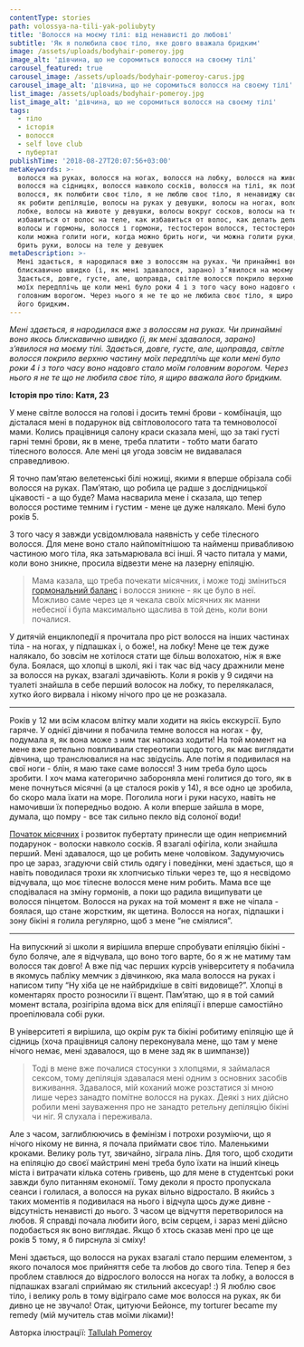 ```yaml
---
contentType: stories
path: volossya-na-tili-yak-poliubyty
title: 'Волосся на моєму тілі: від ненависті до любові'
subtitle: 'Як я полюбила своє тіло, яке довго вважала бридким'
image: /assets/uploads/bodyhair-pomeroy.jpg
image_alt: 'дівчина, що не соромиться волосся на своєму тілі'
carousel_featured: true
carousel_image: /assets/uploads/bodyhair-pomeroy-carus.jpg
carousel_image_alt: 'дівчина, що не соромиться волосся на своєму тілі'
list_image: /assets/uploads/bodyhair-pomeroy.jpg
list_image_alt: 'дівчина, що не соромиться волосся на своєму тілі'
tags:
  - тіло
  - історія
  - волосся
  - self love club
  - пубертат
publishTime: '2018-08-27T20:07:56+03:00'
metaKeywords: >-
  волосся на руках, волосся на ногах, волосся на лобку, волосся на животі,
  волосся на сідницях, волосся навколо сосків, волосся на тілі, як позбутися
  волосся, як полюбити своє тіло, я не люблю своє тіло, я ненавиджу своє тіло,
  як робити депіляцію, волосы на руках у девушки, волосы на ногах, волосы на
  лобке, волосы на животе у девушки, волосы вокруг сосков, волосы на теле, как
  избавиться от волос на теле, как избавиться от волос, как делать депиляцию,
  волосы и гормоны, волосся і гормони, тестостерон волосся, тестостерон волосы,
  коли можна голити ноги, когда можно брить ноги, чи можна голити руки, можно
  брить руки, волосы на теле у девушек
metaDescription: >-
  Мені здається, я народилася вже з волоссям на руках. Чи принаймні воно якось
  блискавично швидко (і, як мені здавалося, зарано) з’явилося на моєму тілі.
  Здається, довге, густе, але, щоправда, світле волосся покрило верхню частину
  моїх передплічь ще коли мені було роки 4 і з того часу воно надовго стало моїм
  головним ворогом. Через нього я не те що не любила своє тіло, я щиро вважала
  його бридким.
---
```

_Мені здається, я народилася вже з волоссям на руках. Чи принаймні воно якось блискавично швидко (і, як мені здавалося, зарано) з’явилося на моєму тілі. Здається, довге, густе, але, щоправда, світле волосся покрило верхню частину моїх передплічь ще коли мені було роки 4 і з того часу воно надовго стало моїм головним ворогом. Через нього я не те що не любила своє тіло, я щиро вважала його бридким._

**Історія про тіло: Катя, 23**

У мене світле волосся на голові і досить темні брови - комбінація, що дісталася мені в подарунок від світловолосого тата та темноволосої мами. Колись працівниця салону краси сказала мені, що за такі густі гарні темні брови, як в мене, треба платити - тобто мати багато тілесного волосся. Але мені ця угода зовсім не видавалася справедливою.

Я точно пам’ятаю велетенські білі ножиці, якими я вперше обрізала собі волосся на руках. Пам’ятаю, що робила це радше з дослідницької цікавості - а що буде? Мама насварила мене і сказала, що тепер волосся ростиме темним і густим - мене це дуже налякало. Мені було років 5.

З того часу я завжди усвідомлювала наявність у себе тілесного волосся. Для мене воно стало найпомітнішою та найменш привабливою частиною мого тіла, яка затьмарювала всі інші. Я часто питала у мами, коли воно зникне, просила відвезти мене на лазерну епіляцію. 

> Мама казала, що треба почекати місячних, і може тоді зміниться [гормональний баланс](https://vpershe.com/articles/scho-take-hormony-testosteron-estrogen) і волосся зникне - як це було в неї. Можливо саме через це я чекала своїх місячних як манни небесної і була максимально щаслива в той день, коли вони почалися.

У дитячій енциклопедії я прочитала про ріст волосся на інших частинах тіла - на ногах, у підпашках і, о боже!, на лобку! Мене це теж дуже налякало, бо зовсім не хотілося стати ще більш волохатою, ніж я вже була. Боялася, що хлопці в школі, які і так час від часу дражнили мене за волосся на руках, взагалі здичавіють. Коли я років у 9 сидячи на туалеті знайшла в себе перший волосок на лобку, то перелякалася, хутко його вирвала і нікому нічого про це не розказала. 

- - -

Років у 12 ми всім класом влітку мали ходити на якісь екскурсії. Було гаряче. У однієї дівчини я побачила темне волосся на ногах - фу, подумала я, як вона може з ним так напоказ ходити! На той момент на мене вже ретельно повпливали стереотипи щодо того, як має виглядати дівчина, що транслювалися на нас звідусіль. Але потім я подивилася на свої ноги - блін, я маю таке саме волосся! З ним треба було щось зробити. І хоч мама категорично забороняла мені голитися до того, як в мене почнуться місячні (а це сталося років у 14), я все одно це зробила, бо скоро мала їхати на море. Поголила ноги і руки насухо, навіть не намочивши їх попередньо водою. А коли вперше зайшла в море, думала, що помру - все так сильно пекло від солоної води!

[Початок місячних](https://vpershe.com/articles/misiachni) і розвиток пубертату принесли ще один неприємний подарунок - волоски навколо сосків. Я взагалі офігіла, коли знайшла перший. Мені здавалося, що це робить мене чоловіком. Задумуючись про це зараз, згадуючи свій стиль одягу і поведінки, мені здається, що я навіть поводилася трохи як хлопчисько тільки через те, що я несвідомо відчувала, що моє тілесне волосся мене ним робить. Мама все ще сподівалася на зміну гормонів, а поки що радила вищипувати це волосся пінцетом. Волосся на руках на той момент я вже не чіпала - боялася, що стане жорстким, як щетина. Волосся на ногах, підпашки і зону бікіні я голила регулярно, щоб з мене “не сміялися”.

- - -

На випускний зі школи я вирішила вперше спробувати епіляцію бікіні - було боляче, але я відчувала, що воно того варте, бо я ж не матиму там волосся так довго! А вже під час перших курсів університету я побачила в якомусь пабліку мемчик з дівчинкою, яка мала волосся на руках і написом типу “Ну хіба це не найбридкіше в світі видовище?”. Хлопці в коментарях просто розносили її вщент. Пам’ятаю, що я в той самий момент встала, розігіріла вдома віск для епіляції і вперше самостійно проепілювала собі руки. 

В університеті я вирішила, що окрім рук та бікіні робитиму епіляцію ще й сідниць (хоча працівниця салону переконувала мене, що там у мене нічого немає, мені здавалося, що в мене зад як в шимпанзе)) 

> Тоді в мене вже почалися стосунки з хлопцями, я займалася сексом, тому депіляція здавалася мені одним з основних засобів виживання. Здавалося, мій коханий може розстатися зі мною лише через занадто помітне волосся на руках. Деякі з них дійсно робили мені зауваження про не занадто ретельну депіляцію бікіні чи ніг. Я слухала і переживала. 

Але з часом, заглиблюючись в фемінізм і потрохи розуміючи, що я нічого нікому не винна, я почала приймати своє тіло. Маленькими кроками. Велику роль тут, звичайно, зіграла лінь. Для того, щоб сходити на епіляцію до своєї майстрині мені треба було їхати на інший кінець міста і витрачати кілька сотень гривень, що для мене в студентські роки завжди було питанням економії. Тому деколи я просто пропускала сеанси і голилася, а волосся на руках вільно відростало. В якийсь з таких моментів я подивилася на нього і відчула щось дуже дивне - відсутність ненависті до нього. З часом це відчуття перетворилося на любов. Я справді почала любити його, всім серцем, і зараз мені дійсно подобається як воно виглядає. Якщо б хтось сказав мені про це ще років 5 тому, я б пирснула зі сміху! 

Мені здається, що волосся на руках взагалі стало першим елементом, з якого почалося моє прийняття себе та любов до свого тіла. Тепер я без проблем ставлюся до відрослого волосся на ногах та лобку, а волосся в підпашках взагалі сприймаю як стильний аксесуар! :) Я люблю своє тіло, і велику роль в тому відіграло саме моє волосся на руках, як би дивно це не звучало! Отак, цитуючи Бейонсе, my torturer became my remedy (мій мучитель став моїми ліками)!

Авторка ілюстрації: [Tallulah Pomeroy](https://www.tallulahpomeroy.com)
